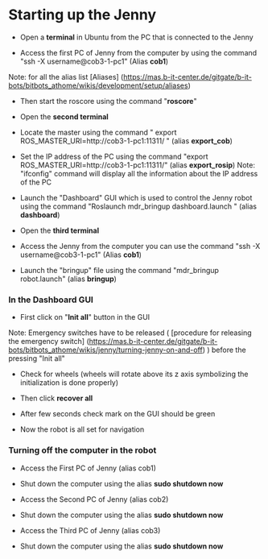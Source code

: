 # Starting up the Jenny
- Open a **terminal** in Ubuntu from the PC that is connected to the Jenny

* Access the first PC of Jenny from the computer by using the command "ssh -X username@cob3-1-pc1" (Alias **cob1**)

Note: for all the alias list [Aliases] (https://mas.b-it-center.de/gitgate/b-it-bots/bitbots_athome/wikis/development/setup/aliases)

* Then start the roscore using the command "**roscore**"

- Open the **second terminal**

* Locate the master using the command " export ROS_MASTER_URI=http://cob3-1-pc1:11311/ " (alias **export_cob**)

* Set the IP address of the PC using the command "export ROS_MASTER_URI=http://cob3-1-pc1:11311/" (alias **export_rosip**)
Note: "ifconfig" command will display all the information about the IP address of the PC

* Launch the "Dashboard" GUI which is used to control the Jenny robot using the command "Roslaunch mdr_bringup dashboard.launch " (alias **dashboard**)

* Open the **third terminal**

* Access the Jenny from the computer you can use the command "ssh -X username@cob3-1-pc1" (Alias **cob1**)

* Launch the "bringup" file using the command  "mdr_bringup robot.launch" (alias **bringup**)

### In the Dashboard GUI

* First click on "**Init all**" button in the GUI

Note: Emergency switches have to be released ( [procedure for releasing the emergency switch] (https://mas.b-it-center.de/gitgate/b-it-bots/bitbots_athome/wikis/jenny/turning-jenny-on-and-off) ) before the pressing "Init all"

* Check for wheels (wheels will rotate above its z axis symbolizing the initialization is done properly)

* Then click **recover all**

* After few seconds check mark on the GUI should be green

* Now the robot is all set for navigation


### Turning off the computer in the robot

* Access the First PC of Jenny  (alias cob1)
* Shut down the computer using the alias **sudo shutdown now**

* Access the Second PC of Jenny (alias cob2)
* Shut down the computer using the alias **sudo shutdown now**

* Access the Third PC of Jenny (alias cob3)
* Shut down the computer using the alias **sudo shutdown now**
